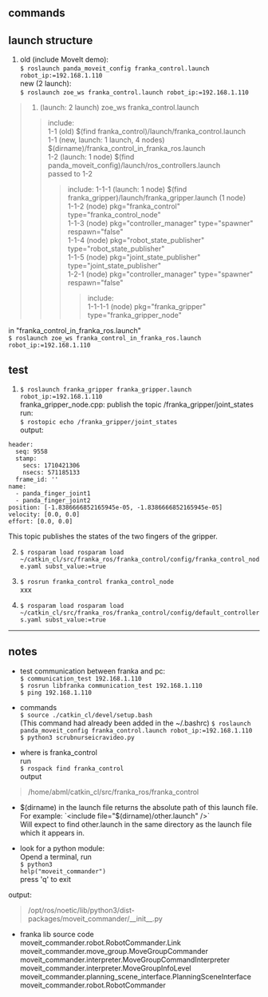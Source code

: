 ## commands  

## launch structure  
1. old (include MoveIt demo):  
`$ roslaunch panda_moveit_config franka_control.launch robot_ip:=192.168.1.110`  
new (2 launch):  
`$ roslaunch zoe_ws franka_control.launch robot_ip:=192.168.1.110`  
>1. (launch: 2 launch) zoe\_ws franka_control.launch  
>> include:    
>1-1 (old) $(find franka\_control)/launch/franka_control.launch  
>1-1 (new, launch: 1 launch, 4 nodes) $(dirname)/franka\_control\_in\_franka_ros.launch  
>1-2 (launch: 1 node) $(find panda\_moveit\_config)/launch/ros_controllers.launch  
><arg name="transmission" default="position" /> passed to 1-2  
>>> include:
>1-1-1 (launch: 1 node) $(find franka\_gripper)/launch/franka_gripper.launch (1 node)   
>1-1-2 (node) pkg="franka\_control" type="franka\_control_node"  
>1-1-3 (node) pkg="controller_manager" type="spawner" respawn="false"  
>1-1-4 (node) pkg="robot\_state\_publisher" type="robot\_state_publisher"  
>1-1-5 (node) pkg="joint\_state\_publisher" type="joint\_state_publisher"     
>1-2-1 (node) pkg="controller_manager" type="spawner" respawn="false"  
>>>>include:  
>1-1-1-1 (node) pkg="franka\_gripper" type="franka\_gripper_node"  

in "franka_control_in_franka_ros.launch"  
`$ roslaunch zoe_ws franka_control_in_franka_ros.launch robot_ip:=192.168.1.110`  


## test  
1. `$ roslaunch franka_gripper franka_gripper.launch robot_ip:=192.168.1.110`    
franka\_gripper\_node.cpp: publish the topic /franka_gripper/joint_states  
run:  
`$ rostopic echo /franka_gripper/joint_states`  
output:  
```
header: 
  seq: 9558
  stamp: 
    secs: 1710421306
    nsecs: 571185133
  frame_id: ''
name: 
  - panda_finger_joint1
  - panda_finger_joint2
position: [-1.8386666852165945e-05, -1.8386666852165945e-05]
velocity: [0.0, 0.0]
effort: [0.0, 0.0]
```
This topic publishes the states of the two fingers of the gripper.  
 
2. `$ rosparam load rosparam load ~/catkin_cl/src/franka_ros/franka_control/config/franka_control_node.yaml subst_value:=true`   

3. `$ rosrun franka_control franka_control_node`  
xxx   


4. `$ rosparam load rosparam load ~/catkin_cl/src/franka_ros/franka_control/config/default_controllers.yaml subst_value:=true`  



----------------------------------------
## notes  
* test communication between franka and pc:  
`$ communication_test 192.168.1.110`  
`$ rosrun libfranka communication_test 192.168.1.110`    
`$ ping 192.168.1.110`  


* commands  
`$ source ./catkin_cl/devel/setup.bash`  
(This command had already been added in the ~/.bashrc)
`$ roslaunch panda_moveit_config franka_control.launch robot_ip:=192.168.1.110`  
`$ python3 scrubnurseicravideo.py`  


* where is franka_control  
run  
`$ rospack find franka_control`  
output  
>/home/abml/catkin_cl/src/franka_ros/franka_control  
 

* $(dirname) in the launch file returns the absolute path of this launch file.  
For example:  
`<include file="$(dirname)/other.launch" />`  
Will expect to find other.launch in the same directory as the launch file which it appears in.  


* look for a python module:  
Opend a terminal, run   
`$ python3`   
`help("moveit_commander")`  
press 'q' to exit  

output:  
>/opt/ros/noetic/lib/python3/dist-packages/moveit_commander/\_\_init\_\_.py  



* franka lib source code   
moveit_commander.robot.RobotCommander.Link	 
moveit_commander.move_group.MoveGroupCommander	 
moveit_commander.interpreter.MoveGroupCommandInterpreter	
moveit_commander.interpreter.MoveGroupInfoLevel	 
moveit_commander.planning_scene_interface.PlanningSceneInterface	
moveit_commander.robot.RobotCommander	 






